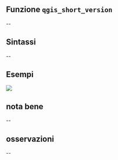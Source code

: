 ## Funzione `qgis_short_version`

--

## Sintassi

--

## Esempi

<img src="/img/variabili/qgis_short_version/qgis_short_version1.png">

## nota bene

--

## osservazioni

--